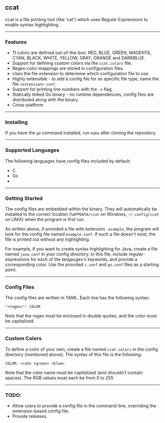 ## ccat

ccat is a file printing tool (like 'cat') which uses Regular Expressions to enable syntax highlighting.

---

### Features
- 11 colors are defined out-of-the-box: RED, BLUE, GREEN, MAGENTA, CYAN, BLACK, WHITE, YELLOW, GRAY, ORANGE and DARKBLUE.
- Support for defining custom colors via the `ccat.colors` file.
- Regex-color mappings are stored in configuration files.
- Uses the file extension to determine which configuration file to use.
- Highly extensible - to add a config file for an specific file type, name the file `<extension>.conf`.
- Support for printing line numbers with the `-n` flag.
- Statically linked Go binary - no runtime dependencies, config files are distributed along with the binary.
- Cross-platform

---

### Installing
If you have the `go` command installed, run `make` after cloning the repository.

---

### Supported Languages

The following languages have config files included by default:

- C
- Go
-

---

### Getting Started
The config files are embedded within the binary. They will automatically be installed to the correct location (`%APPDATA/ccat` on Windows, `~/.config/ccat` on UNIX) when the program is first run.

As written above, if provided a file with extension `.example`, the program will look for the config file named `example.conf`. If such a file doesn't exist, the file is printed out without any highlighting.

For example, if you want to create syntax highlighting for Java, create a file named `java.conf` in your config directory. In this file, include regular-expressions for each of the langauges's keywords, and provide a corresponding color. Use the provided `c.conf` and `go.conf` files as a starting point.

---

### Config Files

The config files are written in YAML. Each line has the following syntax:

`"<regex>": COLOR`

Note that the regex must be enclosed in double quotes, and the color must be capitalized.

---

### Custom Colors

To define a color of your own, create a file named `ccat.colors` in the config directory (mentioned above). The syntax of this file is the following:

`COLOR: <red> <green> <blue>`

Note that the color name must be capitalized (and shouldn't contain spaces). The RGB values must each be from 0 to 255.

---

### TODO:
- Allow users to provide a config file in the command-line, overriding the extension-based config file.
- Provide releases.
